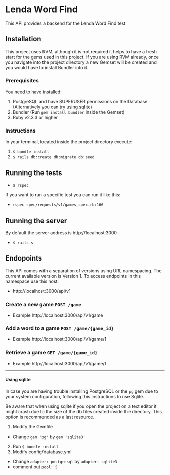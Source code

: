 # Lenda Word Find

This API provides a backend for the Lenda Word Find test

## Installation

This project uses RVM, although it is not required it helps to have a fresh start for the gems used in this project. If you are using RVM already, once you navigate into the project directory a new Gemset will be created and you would have to install Bundler into it.

### Prerequisites
You need to have installed:
1. PostgreSQL and have SUPERUSER permissions on the Database.
(Alternatively you can [try using sqlite]())
2. Bundler (Run `gem install bundler` inside the Gemset)
3. Ruby v2.3.3 or higher

### Instructions
In your terminal, located inside the project directory execute:
1. `$ bundle install`
2. `$ rails db:create db:migrate db:seed`

## Running the tests
* `$ rspec`

If you want to run a specific test you can run it like this:
* `rspec spec/requests/v1/games_spec.rb:166`

## Running the server
By default the server address is http://localhost:3000

* `$ rails s`

## Endopoints
This API comes with a separation of versions using URL namespacing.
The current available version is Version 1. To access endpoints in this namespace use this host:

* http://localhost:3000/api/v1

### Create a new game `POST /game`

* Example http://localhost:3000/api/v1/game

### Add a word to a game `POST /game/{game_id}`

* Example http://localhost:3000/api/v1/game/1

### Retrieve a game `GET /game/{game_id}`

* Example http://localhost:3000/api/v1/game/1

-----

#### Using sqlite
In case you are having trouble installing PostgreSQL or the `pg` gem due to your system configuration, following this instructions to use Sqlite.


Be aware that when using sqlite if you open the project on a text editor it might crash due to the size of the db files created inside the directory. This option is recommended as a last resource.

1. Modify the Gemfile
 * Change `gem 'pg'` by `gem 'sqlite3'`
2. Run `$ bundle install`
2. Modify config/database.yml
 * Change `adapter: postgresql` by `adapter: sqlite3`
 * comment out `pool: 5`
